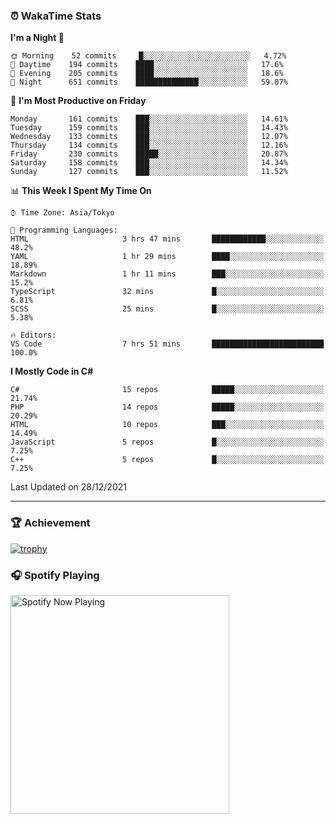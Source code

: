 ### ⏰ WakaTime Stats


<!--START_SECTION:waka-->
**I'm a Night 🦉** 

```text
🌞 Morning    52 commits     █░░░░░░░░░░░░░░░░░░░░░░░░   4.72% 
🌆 Daytime    194 commits    ████░░░░░░░░░░░░░░░░░░░░░   17.6% 
🌃 Evening    205 commits    ████░░░░░░░░░░░░░░░░░░░░░   18.6% 
🌙 Night      651 commits    ██████████████░░░░░░░░░░░   59.07%

```
📅 **I'm Most Productive on Friday** 

```text
Monday       161 commits    ███░░░░░░░░░░░░░░░░░░░░░░   14.61% 
Tuesday      159 commits    ███░░░░░░░░░░░░░░░░░░░░░░   14.43% 
Wednesday    133 commits    ███░░░░░░░░░░░░░░░░░░░░░░   12.07% 
Thursday     134 commits    ███░░░░░░░░░░░░░░░░░░░░░░   12.16% 
Friday       230 commits    █████░░░░░░░░░░░░░░░░░░░░   20.87% 
Saturday     158 commits    ███░░░░░░░░░░░░░░░░░░░░░░   14.34% 
Sunday       127 commits    ███░░░░░░░░░░░░░░░░░░░░░░   11.52%

```


📊 **This Week I Spent My Time On** 

```text
⌚︎ Time Zone: Asia/Tokyo

💬 Programming Languages: 
HTML                     3 hrs 47 mins       ████████████░░░░░░░░░░░░░   48.2% 
YAML                     1 hr 29 mins        ████░░░░░░░░░░░░░░░░░░░░░   18.89% 
Markdown                 1 hr 11 mins        ███░░░░░░░░░░░░░░░░░░░░░░   15.2% 
TypeScript               32 mins             █░░░░░░░░░░░░░░░░░░░░░░░░   6.81% 
SCSS                     25 mins             █░░░░░░░░░░░░░░░░░░░░░░░░   5.38%

🔥 Editors: 
VS Code                  7 hrs 51 mins       █████████████████████████   100.0%

```

**I Mostly Code in C#** 

```text
C#                       15 repos            █████░░░░░░░░░░░░░░░░░░░░   21.74% 
PHP                      14 repos            █████░░░░░░░░░░░░░░░░░░░░   20.29% 
HTML                     10 repos            ███░░░░░░░░░░░░░░░░░░░░░░   14.49% 
JavaScript               5 repos             █░░░░░░░░░░░░░░░░░░░░░░░░   7.25% 
C++                      5 repos             █░░░░░░░░░░░░░░░░░░░░░░░░   7.25%

```



 Last Updated on 28/12/2021
<!--END_SECTION:waka-->

---

### 🏆 Achievement

[![trophy](https://github-profile-trophy.vercel.app/?username=Slime-hatena&theme=flat&no-bg=true&no-frame=true&column=8)](https://github.com/ryo-ma/github-profile-trophy)

### 🎧 Spotify Playing

[<img src="https://spotify-now-playing-slime-hatena.vercel.app/api/spotify-playing" alt="Spotify Now Playing" width="350" />](https://open.spotify.com/user/slime_hatena)

<!--
**Slime-hatena/Slime-hatena** is a ✨ _special_ ✨ repository because its `README.md` (this file) appears on your GitHub profile.

Here are some ideas to get you started:

- 🔭 I’m currently working on ...
- 🌱 I’m currently learning ...
- 👯 I’m looking to collaborate on ...
- 🤔 I’m looking for help with ...
- 💬 Ask me about ...
- 📫 How to reach me: ...
- 😄 Pronouns: ...
- ⚡ Fun fact: ...
-->
